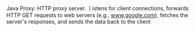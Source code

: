 Java Proxy: HTTP proxy server. ㅣistens for client connections, forwards HTTP GET requests to web servers (e.g., www.google.com), fetches the server's responses, and sends the data back to the client
